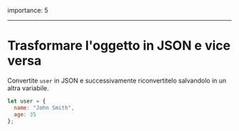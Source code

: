 importance: 5

---

# Trasformare l'oggetto in JSON e vice versa

Convertite `user` in JSON e successivamente riconvertitelo salvandolo in un altra variabile.

```js
let user = {
  name: "John Smith",
  age: 35
};
```
